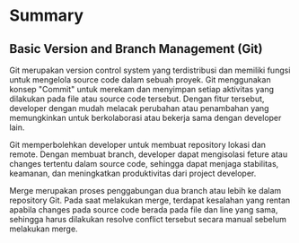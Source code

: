 # Summary

## Basic Version and Branch Management (Git)

Git merupakan version control system yang terdistribusi dan memiliki fungsi untuk mengelola source code dalam sebuah proyek. Git menggunakan konsep "Commit" untuk merekam dan menyimpan setiap aktivitas yang dilakukan pada file atau source code tersebut. Dengan fitur tersebut, developer dengan mudah melacak perubahan atau penambahan yang memungkinkan untuk berkolaborasi atau bekerja sama dengan developer lain.

Git memperbolehkan developer untuk membuat repository lokasi dan remote. Dengan membuat branch, developer dapat mengisolasi feture atau changes tertentu dalam source code, sehingga dapat menjaga stabilitas, keamanan, dan meningkatkan produktivitas dari project developer.

Merge merupakan proses penggabungan dua branch atau lebih ke dalam repository Git. Pada saat melakukan merge, terdapat kesalahan yang rentan apabila changes pada source code berada pada file dan line yang sama, sehingga harus dilakukan resolve conflict tersebut secara manual sebelum melakukan merge.